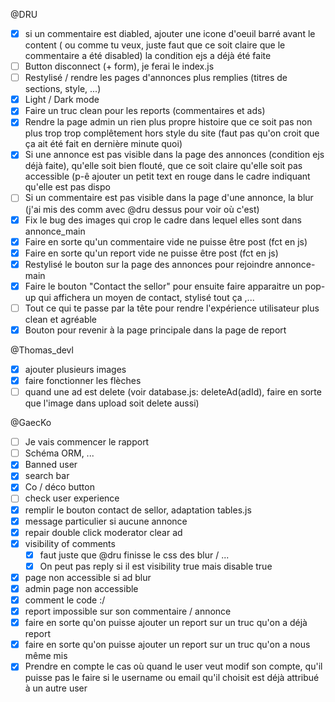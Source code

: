 @DRU 
* [X] si un commentaire est diabled, ajouter une icone d'oeuil barré avant le content ( ou comme tu veux, juste faut que ce soit claire que le commentaire a été disabled) la condition ejs a déjà été faite
* [ ] Button disconnect (+ form), je ferai le index.js
* [ ] Restylisé / rendre les pages d'annonces plus remplies (titres de sections, style, ...)
* [X] Light / Dark mode 
* [X] Faire un truc clean pour les reports (commentaires et ads)
* [X] Rendre la page admin un rien plus propre histoire que ce soit pas non plus trop trop complêtement hors style du site (faut pas qu'on croit que ça ait été fait en dernière minute quoi)
* [X] Si une annonce est pas visible dans la page des annonces (condition ejs déjà faite), qu'elle soit bien flouté, que ce soit claire qu'elle soit pas accessible (p-ê ajouter un petit text en rouge dans le cadre indiquant qu'elle est pas dispo
* [ ] Si un commentaire est pas visible dans la page d'une annonce, la blur (j'ai mis des comm avec @dru dessus pour voir où c'est)
* [X] Fix le bug des images qui crop le cadre dans lequel elles sont dans annonce_main
* [X] Faire en sorte qu'un commentaire vide ne puisse être post (fct en js)
* [X] Faire en sorte qu'un report vide ne puisse être post (fct en js)
* [X] Restylisé le bouton sur la page des annonces pour rejoindre annonce-main
* [X] Faire le bouton "Contact the sellor" pour ensuite faire apparaitre un pop-up qui affichera un moyen de contact, stylisé tout ça ,... 
* [ ] Tout ce qui te passe par la tête pour rendre l'expérience utilisateur plus clean et agréable
* [X] Bouton pour revenir à la page principale dans la page de report

@Thomas_devl 
* [X] ajouter plusieurs images 
* [X] faire fonctionner les flèches 
* [ ] quand une ad est delete (voir database.js: deleteAd(adId), faire en sorte que l'image dans upload soit delete 
aussi)

@GaecKo 
* [ ] Je vais commencer le rapport 
* [ ] Schéma ORM, ...
* [X] Banned user
* [X] search bar
* [X] Co / déco button
* [ ] check user experience
* [X] remplir le bouton contact de sellor, adaptation tables.js
* [X] message particulier si aucune annonce
* [X] repair double click moderator clear ad
* [X] visibility of comments 
    * [X] faut juste que @dru finisse le css des blur / ...
    * [X] On peut pas reply si il est visibility true mais disable true
* [X] page non accessible si ad blur
* [X] admin page non accessible
* [X] comment le code :/
* [X] report impossible sur son commentaire / annonce
* [X] faire en sorte qu'on puisse ajouter un report sur un truc qu'on a déjà report
* [X] faire en sorte qu'on puisse ajouter un report sur un truc qu'on a nous même mis
* [X] Prendre en compte le cas où quand le user veut modif son compte, qu'il puisse pas le faire si le username ou email qu'il choisit est déjà attribué à un autre user
